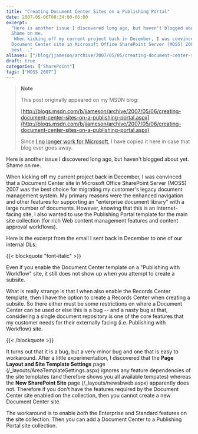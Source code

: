 ```yaml
---
title: "Creating Document Center Sites on a Publishing Portal"
date: 2007-05-06T08:34:00-06:00
excerpt:
  "Here is another issue I discovered long ago, but haven't blogged about yet.
  Shame on me. 
   When kicking off my current project back in December, I was convinced that a
  Document Center site in Microsoft Office SharePoint Server (MOSS) 2007 was the
  best..."
aliases: ["/blog/jjameson/archive/2007/05/05/creating-document-center-sites-on-a-publishing-portal.aspx", "/blog/jjameson/archive/2007/05/06/creating-document-center-sites-on-a-publishing-portal.aspx"]
draft: true
categories: ["SharePoint"]
tags: ["MOSS 2007"]
---
```


> **Note**
>
> This post originally appeared on my MSDN blog:
>
> [http://blogs.msdn.com/b/jjameson/archive/2007/05/06/creating-document-center-sites-on-a-publishing-portal.aspx](http://blogs.msdn.com/b/jjameson/archive/2007/05/06/creating-document-center-sites-on-a-publishing-portal.aspx)
>
> Since
> [I no longer work for Microsoft](/blog/jjameson/2011/09/02/last-day-with-microsoft),
> I have copied it here in case that blog ever goes away.

Here is another issue I discovered long ago, but haven't blogged about yet.
Shame on me.

When kicking off my current project back in December, I was convinced that a
Document Center site in Microsoft Office SharePoint Server (MOSS) 2007 was the
best choice for migrating my customer's legacy document management system. My
primary reasons were the enhanced navigation and other features for supporting
an "enterprise document library" with a large number of documents. However,
knowing that this is an Internet-facing site, I also wanted to use the
Publishing Portal template for the main site collection (for rich Web content
management features and content approval workflows).

Here is the excerpt from the email I sent back in December to one of our
internal DLs:

{{< blockquote "font-italic" >}}

Even if you enable the Document Center template on a "Publishing with Workflow"
site, it still does not show up when you attempt to create a subsite.

What is really strange is that I when also enable the Records Center template,
then I have the option to create a Records Center when creating a subsite. So
there either must be some restrictions on where a Document Center can be used or
else this is a bug -- and a nasty bug at that, considering a single document
repository is one of the core features that my customer needs for their
externally facing (i.e. Publishing with Workflow) site.

{{< /blockquote >}}

It turns out that it is a bug, but a very minor bug and one that is easy to
workaround. After a little experimentation, I discovered that the **Page Layout
and Site Template Settings** page (/\_layouts/AreaTemplateSettings.aspx) ignores
any feature dependencies of the site templates (and therefore shows you all
available tempates) whereas the **New SharePoint Site** page
(/\_layouts/newsbweb.aspx) apparently does not. Therefore if you don't have the
features required by the Document Center site enabled on the collection, then
you cannot create a new Document Center site.

The workaround is to enable *both* the Enterprise and Standard features on the
site collection. Then you can add a Document Center to a Publishing Portal site
collection.
